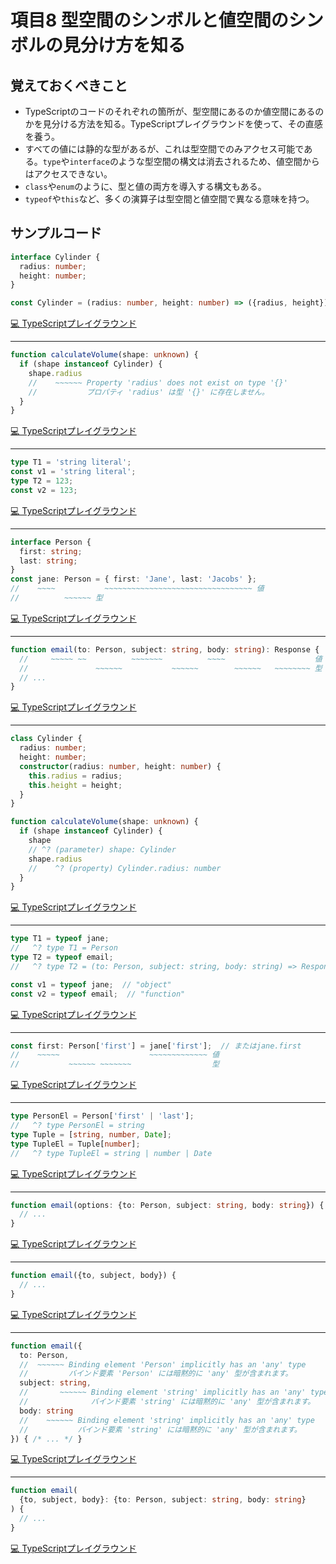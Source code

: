 # 項目8  型空間のシンボルと値空間のシンボルの見分け方を知る

## 覚えておくべきこと

* TypeScriptのコードのそれぞれの箇所が、型空間にあるのか値空間にあるのかを見分ける方法を知る。TypeScriptプレイグラウンドを使って、その直感を養う。
* すべての値には静的な型があるが、これは型空間でのみアクセス可能である。`type`や`interface`のような型空間の構文は消去されるため、値空間からはアクセスできない。
* `class`や`enum`のように、型と値の両方を導入する構文もある。
* `typeof`や`this`など、多くの演算子は型空間と値空間で異なる意味を持つ。

## サンプルコード

```ts
interface Cylinder {
  radius: number;
  height: number;
}

const Cylinder = (radius: number, height: number) => ({radius, height});
```

[💻 TypeScriptプレイグラウンド](https://www.typescriptlang.org/ja/play/?ts=5.8.2#code/JYOwLgpgTgZghgYwgAgMIE8A2oAm1kDeAUMslHDsAK4DOAXMiFQLYBG0A3CcgBYTABzHmAZM2nIgF8iRBAHsQNMGiy58AXmQAKcpVqiW7KABpe-ISMaHoASmTqAfNoK7qNU30HDJNjkA)

----

```ts
function calculateVolume(shape: unknown) {
  if (shape instanceof Cylinder) {
    shape.radius
    //    ~~~~~~ Property 'radius' does not exist on type '{}'
    //           プロパティ 'radius' は型 '{}' に存在しません。
  }
}
```

[💻 TypeScriptプレイグラウンド](https://www.typescriptlang.org/ja/play/?ts=5.8.2#code/GYVwdgxgLglg9mABBAhgGwiNKoFMBqcaIAtrgBQDOAFigA64Bci4A1mHAO5gCUiA3gChEiGMERVaDUWEpQUkXHHEBhAJ5oYYACa4ATnyEiRNergB0elNpghKw4wHpHxxAD8PnxAAU9cBnpQaogA5FY2diGI2nC4lIgcUIi4AB4wcogIiEHSIfwAviEOIs6uZSKA6wyAtwyAiwyAYwyAxQyh4baUUYD2DIDR6qEFUYDWDIAa2oAU6oDqDIB+DIDaDIDJDIBADA75gvlAA)

----

```ts
type T1 = 'string literal';
const v1 = 'string literal';
type T2 = 123;
const v2 = 123;
```

[💻 TypeScriptプレイグラウンド](https://www.typescriptlang.org/ja/play/?ts=5.8.2#code/C4TwDgpgBAKgjFAvFA5AZ2AJwJYDsDmUANtsBJgIZEoDcAUAMYD2uGUAbgsulnoSWUrV6oSLABMSKHHEBmes1bAOk5DPlA)

----

```ts
interface Person {
  first: string;
  last: string;
}
const jane: Person = { first: 'Jane', last: 'Jacobs' };
//    ~~~~           ~~~~~~~~~~~~~~~~~~~~~~~~~~~~~~~~~ 値
//          ~~~~~~ 型
```

[💻 TypeScriptプレイグラウンド](https://www.typescriptlang.org/ja/play/?ts=5.8.2#code/JYOwLgpgTgZghgYwgAgArQM4HsTIN4BQyyMwUGYAXMhVKAOYDcRyANnBdbQ8wL4EIcFZACs4ICNXTkcyALz4SZTsgDkAKXERVAGjYcqazYIBGGVcl7MA9NeLEAfk4f3Xr5x89fvP5IBIFAls3Ny9kQGj1IA)

----

```ts
function email(to: Person, subject: string, body: string): Response {
  //     ~~~~~ ~~          ~~~~~~~          ~~~~                    値
  //               ~~~~~~           ~~~~~~        ~~~~~~   ~~~~~~~~ 型
  // ...
}
```

[💻 TypeScriptプレイグラウンド](https://www.typescriptlang.org/ja/play/?ts=5.8.2#code/GYVwdgxgLglg9mABAUwLYEMYBsAUU4BciACsgE4DOCANIhSAEYBWy0RFUZMYA5rQ3AAmAT3aduPAJREASsgoAHBBWSIA3gChEiAPQ7tBgH7HjiUwYvaT1y5Zu2HtwCQKW3fse3r5j18OPfRr5+gNHqrnqIAHRRGgC+QA)

----

```ts
class Cylinder {
  radius: number;
  height: number;
  constructor(radius: number, height: number) {
    this.radius = radius;
    this.height = height;
  }
}

function calculateVolume(shape: unknown) {
  if (shape instanceof Cylinder) {
    shape
    // ^? (parameter) shape: Cylinder
    shape.radius
    //    ^? (property) Cylinder.radius: number
  }
}
```

[💻 TypeScriptプレイグラウンド](https://www.typescriptlang.org/ja/play/?ts=5.8.2#code/MYGwhgzhAEDCCeICWA7AJgUwE7QN4Chposw0kBXCALmhXIFsAjbAbkOgAsMkBzDgFxp0mrdsAD2KCPyzlg-cVgAUJMpSENmWADSdufQbU3YAlHnZF+HJBAB0qijAC8xUo7ZFL1u114DoLr4GHtAAvvjh+ABm5CjySJLQwGAgwOTg-BgAauIgDBhKEBxgAA4YNLEA1ijiAO4oZgRESFHQhcVl0KjSYHEY4q0IyOim5p7QRaUYFtAA9LPQAHoA-G0lYCT0GJlYZpNlNEOomFgz+xj2bpQz8+Mra1jiZVj88GZHI1iXatRGIqdEcKhIA)

----

```ts
type T1 = typeof jane;
//   ^? type T1 = Person
type T2 = typeof email;
//   ^? type T2 = (to: Person, subject: string, body: string) => Response

const v1 = typeof jane;  // "object"
const v2 = typeof email;  // "function"
```

[💻 TypeScriptプレイグラウンド](https://www.typescriptlang.org/ja/play/?ts=5.8.2#code/C4TwDgpgBAKgjFAvFUkD2AzKArAhgOwgG4AoAejKioD0B+FcaeJKABQgCcBnNfE1JgCYWAzFAgBbXAEsANqQpUodBpFjDkACmBoAXG0498AGihcArgCNsEAMbB9XYB2n4A5qctoAJiEfPXNwBKJAA+KAAlCC4wXi4IEhJbOOAoADcEZFEsPEIiKkUAIjRrO2BCpJT0jVUIMUkZeQLKQoxzfHtpXkKgA)

----

```ts
const first: Person['first'] = jane['first'];  // またはjane.first
//    ~~~~~                    ~~~~~~~~~~~~~ 値
//           ~~~~~~ ~~~~~~~                  型
```

[💻 TypeScriptプレイグラウンド](https://www.typescriptlang.org/ja/play/?ts=5.8.2#code/MYewdgzgLgBAZgSwE7QFwwAoFMXgNoDkiKUBAujALwwBWAhmFocdOQNwwwD0XMgfgyB9BkD2DPUYA6FlABQPTpwB+ixXJWq1CpZq0xAJAoze6uVvkxjJwxcDR6kA)

----

```ts
type PersonEl = Person['first' | 'last'];
//   ^? type PersonEl = string
type Tuple = [string, number, Date];
type TupleEl = Tuple[number];
//   ^? type TupleEl = string | number | Date
```

[💻 TypeScriptプレイグラウンド](https://www.typescriptlang.org/ja/play/?ts=5.8.2#code/C4TwDgpgBAChBOBnA9gOwKIBsoF5YJVQG0ByAMwEslgSoAfKEzAQ0RoF0BuAKAHpeoggHoB+KKEj4kaLLiht4FVAHNuE6ABUArmEzQ8RBUuUAaKKi0BbAEYIzAEWbAIXNeE069svNt0QiFjYIrvyCUKLi7lC+Xth4Rir05la28EmOzkA)

----

```ts
function email(options: {to: Person, subject: string, body: string}) {
  // ...
}
```

[💻 TypeScriptプレイグラウンド](https://www.typescriptlang.org/ja/play/?ts=5.8.2#code/GYVwdgxgLglg9mABAUwLYEMYBsAUcAOsCAzgFyIDeUc5ACsgE7EIA0ixIARgFbLTnEoDGGADmbTnAAmATwFCRogL4BKSgChEiAPTbEAOkPqlQA)

----

```js
function email({to, subject, body}) {
  // ...
}
```

[💻 TypeScriptプレイグラウンド](https://www.typescriptlang.org/ja/play/?ts=5.8.2#code/GYVwdgxgLglg9mABAUwLYEMYBsAUBvKOAGkQGcQAjAK2WhIrgBMBPAXwEpE8AoRRAen6IAdKO6sgA)

----

```ts
function email({
  to: Person,
  //  ~~~~~~ Binding element 'Person' implicitly has an 'any' type
  //         バインド要素 'Person' には暗黙的に 'any' 型が含まれます。
  subject: string,
  //       ~~~~~~ Binding element 'string' implicitly has an 'any' type
  //              バインド要素 'string' には暗黙的に 'any' 型が含まれます。
  body: string
  //    ~~~~~~ Binding element 'string' implicitly has an 'any' type
  //           バインド要素 'string' には暗黙的に 'any' 型が含まれます。
}) { /* ... */ }
```

[💻 TypeScriptプレイグラウンド](https://www.typescriptlang.org/ja/play/?ts=5.8.2#code/GYVwdgxgLglg9mABAUwLYEMYBsAUBvAKEUSjgC5EAFZAJwGcEAaIxAeleID9ufEAhGGAAmggOYosaZGCiIA5NXoI5iGKgAOWGBBhQsAT0QALdHUTokci-pVR965C3bEXrwAsMgEoZAzwyBJhkCBkYAEvvKKDGAqgNYMgPYMgOlmgJt5gCFu4fLWKoDR6oAyDIDUKoB+DIAxDNmAmgyAQAwsdCAARgBWyNAUdFA0YszEzq5cPNz8giJg4siSqNKycvWNvSpqmtq6Bsam5pYpJPaOLRxtG8SevoHyo2IRMQlJVmA2iBk5+cUs5XBC+nUNYk7r7R1dwmISUjJ7z+NVBotDo9IYTGYLMkzrYVq9Nu5vP4giMAaJDnFEtDzpc8oUSgBfACUiDwbAAVIgAHQ0xDkjgEoA)

----

```ts
function email(
  {to, subject, body}: {to: Person, subject: string, body: string}
) {
  // ...
}
```

[💻 TypeScriptプレイグラウンド](https://www.typescriptlang.org/ja/play/?ts=5.8.2#code/GYVwdgxgLglg9mABAUwLYEMYBsAUAoRRAbyjgBpEBnEAIwCtloKa4ATATwF8AuY03gArIATpQQVq9RlF6UowmGADmzNu1nzFSzngCUxAogD0RxADoLeTkA)
